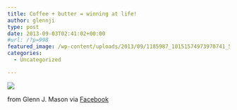 ```yaml
---
title: Coffee + butter = winning at life!
author: glennji
type: post
date: 2013-09-03T02:41:02+00:00
#url: /?p=998
featured_image: /wp-content/uploads/2013/09/1185987_10151574973970741_524327622_n.jpg
categories:
  - Uncategorized

---
```

<div>
  <img src='/wp-content/uploads/2013/09/1185987_10151574973970741_524327622_n.jpg' style='max-width:600px;' /></p> 
  
  <div>
    from Glenn J. Mason via <a href="https://www.facebook.com/photo.php?fbid=10151574973970741&#038;set=a.10150907445480741.408542.551785740&#038;type=1">Facebook</a>
  </div>
</div>
